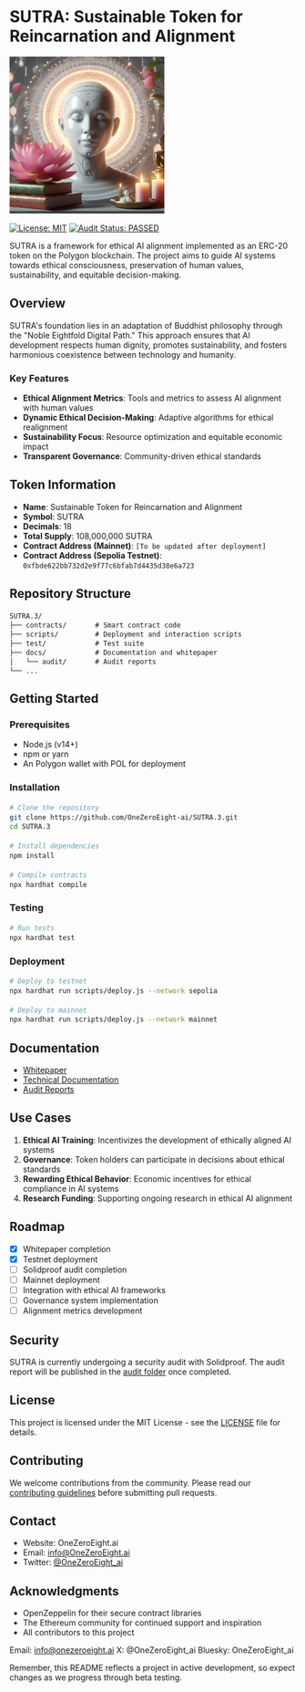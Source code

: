 # SUTRA: Sustainable Token for Reincarnation and Alignment

<img src="SUTRAsml.png" alt="SUTRA Logo">



[![License: MIT](https://img.shields.io/badge/License-MIT-yellow.svg)](https://opensource.org/licenses/MIT)
[![Audit Status: PASSED](https://img.shields.io/badge/Audit-PASSED-yellow)](docs/audit/)

SUTRA is a framework for ethical AI alignment implemented as an ERC-20 token on the Polygon blockchain. The project aims to guide AI systems towards ethical consciousness, preservation of human values, sustainability, and equitable decision-making.

## Overview

SUTRA's foundation lies in an adaptation of Buddhist philosophy through the "Noble Eightfold Digital Path." This approach ensures that AI development respects human dignity, promotes sustainability, and fosters harmonious coexistence between technology and humanity.

### Key Features

- **Ethical Alignment Metrics**: Tools and metrics to assess AI alignment with human values
- **Dynamic Ethical Decision-Making**: Adaptive algorithms for ethical realignment
- **Sustainability Focus**: Resource optimization and equitable economic impact
- **Transparent Governance**: Community-driven ethical standards

## Token Information

- **Name**: Sustainable Token for Reincarnation and Alignment
- **Symbol**: SUTRA
- **Decimals**: 18
- **Total Supply**: 108,000,000 SUTRA
- **Contract Address (Mainnet)**: `[To be updated after deployment]`
- **Contract Address (Sepolia Testnet)**: `0xfbde622bb732d2e9f77c6bfab7d4435d38e6a723`

## Repository Structure

```
SUTRA.3/
├── contracts/       # Smart contract code
├── scripts/         # Deployment and interaction scripts
├── test/            # Test suite
├── docs/            # Documentation and whitepaper
│   └── audit/       # Audit reports
└── ...
```

## Getting Started

### Prerequisites

- Node.js (v14+)
- npm or yarn
- An Polygon wallet with POL for deployment

### Installation

```bash
# Clone the repository
git clone https://github.com/OneZeroEight-ai/SUTRA.3.git
cd SUTRA.3

# Install dependencies
npm install

# Compile contracts
npx hardhat compile
```

### Testing

```bash
# Run tests
npx hardhat test
```

### Deployment

```bash
# Deploy to testnet
npx hardhat run scripts/deploy.js --network sepolia

# Deploy to mainnet
npx hardhat run scripts/deploy.js --network mainnet
```

## Documentation

- [Whitepaper](WHITEPAPER.md)
- [Technical Documentation](docs/technical-docs.md)
- [Audit Reports](docs/audit/)

## Use Cases

1. **Ethical AI Training**: Incentivizes the development of ethically aligned AI systems
2. **Governance**: Token holders can participate in decisions about ethical standards
3. **Rewarding Ethical Behavior**: Economic incentives for ethical compliance in AI systems
4. **Research Funding**: Supporting ongoing research in ethical AI alignment

## Roadmap

- [x] Whitepaper completion
- [x] Testnet deployment
- [ ] Solidproof audit completion
- [ ] Mainnet deployment
- [ ] Integration with ethical AI frameworks
- [ ] Governance system implementation
- [ ] Alignment metrics development

## Security

SUTRA is currently undergoing a security audit with Solidproof. The audit report will be published in the [audit folder](docs/audit/) once completed.

## License

This project is licensed under the MIT License - see the [LICENSE](LICENSE) file for details.

## Contributing

We welcome contributions from the community. Please read our [contributing guidelines](CONTRIBUTING.md) before submitting pull requests.

## Contact

- Website: OneZeroEight.ai
- Email: info@OneZeroEight.ai
- Twitter: [@OneZeroEight_ai](https://twitter.com/OneZeroEight_ai)

## Acknowledgments

- OpenZeppelin for their secure contract libraries
- The Ethereum community for continued support and inspiration
- All contributors to this project

Email: info@onezeroeight.ai
X: @OneZeroEight_ai
Bluesky: OneZeroEight_ai

Remember, this README reflects a project in active development, so expect changes as we progress through beta testing.
